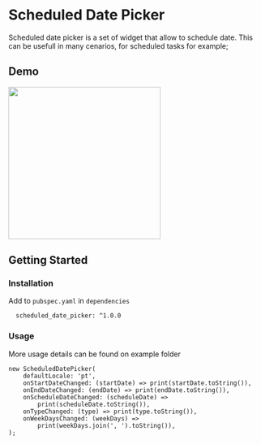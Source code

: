 # Scheduled Date Picker

Scheduled date picker is a set of widget that allow to schedule date. This can be usefull in many cenarios, for scheduled tasks for example;

## Demo
<img src="https://github.com/ViniciusSossela/scheduled-date-picker/blob/master/docs/schedule_date_picker.gif" width="300">

## Getting Started

### Installation

Add to `pubspec.yaml` in `dependencies` 

```
  scheduled_date_picker: ^1.0.0
```

### Usage

More usage details can be found on example folder

```
new ScheduledDatePicker(
    defaultLocale: 'pt',
    onStartDateChanged: (startDate) => print(startDate.toString()),
    onEndDateChanged: (endDate) => print(endDate.toString()),
    onScheduleDateChanged: (scheduleDate) =>
        print(scheduleDate.toString()),
    onTypeChanged: (type) => print(type.toString()),
    onWeekDaysChanged: (weekDays) =>
        print(weekDays.join(', ').toString()),
);
```
